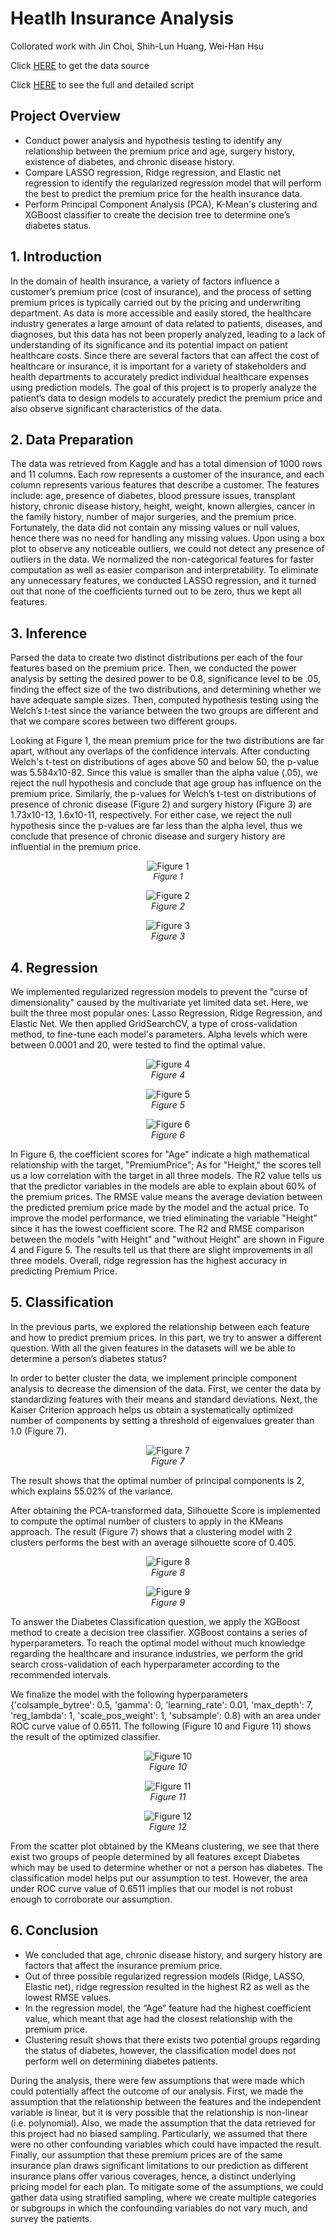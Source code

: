 # Heatlh Insurance Analysis

Collorated work with Jin Choi, Shih-Lun Huang, Wei-Han Hsu

Click [HERE](https://www.kaggle.com/datasets/tejashvi14/medical-insurance-premium-prediction) to get the data source

Click [HERE](https://github.com/choijin/Health_Insurance_Analysis/blob/main/src/DSGA1001_IDS_Capstone.ipynb) to see the full and detailed script

## Project Overview
* Conduct power analysis and hypothesis testing to identify any relationship between the premium price and age, surgery history, existence of diabetes, and chronic disease history. 
* Compare LASSO regression, Ridge regression, and Elastic net regression to identify the regularized regression model that will perform the best to predict the premium price for the health insurance data.
* Perform Principal Component Analysis (PCA), K-Mean's clustering and XGBoost classifier to create the decision tree to determine one’s diabetes status. 

## 1. Introduction

In the domain of health insurance, a variety of factors influence a customer’s premium price (cost of insurance), and the process of setting premium prices is typically carried out by the pricing and underwriting department. As data is more accessible and easily stored, the healthcare industry generates a large amount of data related to patients, diseases, and diagnoses, but this data has not been properly analyzed, leading to a lack of understanding of its significance and its potential impact on patient healthcare costs. Since there are several factors that can affect the cost of healthcare or insurance, it is important for a variety of stakeholders and health departments to accurately predict individual healthcare expenses using prediction models. The goal of this project is to properly analyze the patient’s data to design models to accurately predict the premium price and also observe significant characteristics of the data.

## 2. Data Preparation

The data was retrieved from Kaggle and has a total dimension of 1000 rows and 11 columns. Each row represents a customer of the insurance, and each column represents various features that describe a customer. The features include: age, presence of diabetes, blood pressure issues, transplant history, chronic disease history, height, weight, known allergies, cancer in the family history, number of major surgeries, and the premium price.
Fortunately, the data did not contain any missing values or null values, hence there was no need for handling any missing values. Upon using a box plot to observe any noticeable outliers, we could not detect any presence of outliers in the data. We normalized the non-categorical features for faster computation as well as easier comparison and interpretability. To eliminate any unnecessary features, we conducted LASSO regression, and it turned out that none of the coefficients turned out to be zero, thus we kept all features.

## 3. Inference

Parsed the data to create two distinct distributions per each of the four features based on the premium price. Then, we conducted the power analysis by setting the desired power to be 0.8, significance level to be .05, finding the effect size of the two distributions, and determining whether we have adequate sample sizes. Then, computed hypothesis testing using the Welch’s t-test since the variance between the two groups are different and that we compare scores between two different groups.

Looking at Figure 1, the mean premium price for the two distributions are far apart, without any overlaps of the confidence intervals. After conducting Welch's t-test on distributions of ages above 50 and below 50, the p-value was 5.584x10-82. Since this value is smaller than the alpha value (.05), we reject the null hypothesis and conclude that age group has influence on the premium price. Similarly, the p-values for Welch’s t-test on distributions of presence of chronic disease (Figure 2) and surgery history (Figure 3) are 1.73x10-13, 1.6x10-11, respectively. For either case, we reject the null hypothesis since the p-values are far less than the alpha level, thus we conclude that presence of chronic disease and surgery history are influential in the premium price.

<p align="center">
  <img src="/images/age_distribution.png" alt="Figure 1">
  <br>
  <em><font size="2">Figure 1</font></em>
</p>

<p align="center">
  <img src="/images/chronic_distribution.png" alt="Figure 2">
  <br>
  <em>Figure 2</em>
</p>

<p align="center">
  <img src="/images/surgery_distribution.png" alt="Figure 3">
  <br>
  <em>Figure 3</em>
</p>

## 4. Regression

We implemented regularized regression models to prevent the "curse of dimensionality" caused by the multivariate yet limited data set. Here, we built the three most popular ones: Lasso Regression, Ridge Regression, and Elastic Net. We then applied GridSearchCV, a type of cross-validation method, to fine-tune each model's parameters. Alpha levels which were between 0.0001 and 20, were tested to find the optimal value.  

<p align="center">
  <img src="/images/regression_result.png" alt="Figure 4">
  <br>
  <em>Figure 4</em>
</p>

<p align="center">
  <img src="/images/regression_graph.png" alt="Figure 5">
  <br>
  <em>Figure 5</em>
</p>

<p align="center">
  <img src="/images/model_assessment.png" alt="Figure 6">
  <br>
  <em>Figure 6</em>
</p>

In Figure 6, the coefficient scores for "Age" indicate a high mathematical relationship with the target, "PremiumPrice"; As for "Height," the scores tell us a low correlation with the target in all three models. The R2 value tells us that the predictor variables in the models are able to explain about 60% of the premium prices. The RMSE value means the average deviation between the predicted premium price made by the model and the actual price. To improve the model performance, we tried eliminating the variable "Height" since it has the lowest coefficient score. The R2 and RMSE comparison between the models "with Height" and "without Height" are shown in Figure 4 and Figure 5. The results tell us that there are slight improvements in all three models. Overall, ridge regression has the highest accuracy in predicting Premium Price. 

## 5. Classification

In the previous parts, we explored the relationship between each feature and how to predict premium prices. In this part, we try to answer a different question. With all the given features in the datasets will we be able to determine a person’s diabetes status? 

In order to better cluster the data, we implement principle component analysis to decrease the dimension of the data. First, we center the data by standardizing features with their means and standard deviations. Next, the Kaiser Criterion approach helps us obtain a systematically optimized number of components by setting a threshold of eigenvalues greater than 1.0 (Figure 7).

<p align="center">
  <img src="/images/pca_eig.png" alt="Figure 7">
  <br>
  <em>Figure 7</em>
</p>

The result shows that the optimal number of principal components is 2, which explains 55.02% of the variance.

After obtaining the PCA-transformed data, Silhouette Score is implemented to compute the optimal number of clusters to apply in the KMeans approach. The result (Figure 7) shows that a clustering model with 2 clusters performs the best with an average silhouette score of 0.405.

<p align="center">
  <img src="/images/silhouette_score.png" alt="Figure 8">
  <br>
  <em>Figure 8</em>
</p>

<p align="center">
  <img src="/images/pca.png" alt="Figure 9">
  <br>
  <em>Figure 9</em>
</p>

To answer the Diabetes Classification question, we apply the XGBoost method to create a decision tree classifier. XGBoost contains a series of hyperparameters. To reach the optimal model without much knowledge regarding the healthcare and insurance industries, we perform the grid search cross-validation of each hyperparameter according to the recommended intervals. 

We finalize the model with the following hyperparameters {'colsample_bytree': 0.5, 'gamma': 0, 'learning_rate': 0.01, 'max_depth': 7, 'reg_lambda': 1, 'scale_pos_weight': 1, 'subsample': 0.8} with an area under ROC curve value of  0.6511. The following (Figure 10 and Figure 11)  shows the result of the optimized classifier.

<p align="center">
  <img src="/images/confusion.png" alt="Figure 10">
  <br>
  <em>Figure 10</em>
</p>

<p align="center">
  <img src="/images/roc.png" alt="Figure 11">
  <br>
  <em>Figure 11</em>
</p>

<p align="center">
  <img src="/images/classification_result.png" alt="Figure 12">
  <br>
  <em>Figure 12</em>
</p>

From the scatter plot obtained by the KMeans clustering, we see that there exist two groups of people determined by all features except Diabetes which may be used to determine whether or not a person has diabetes. The classification model helps put our assumption to test. However, the area under ROC curve value of 0.6511 implies that our model is not robust enough to corroborate our assumption.

## 6. Conclusion

* We concluded that age, chronic disease history, and surgery history are factors that affect the insurance premium price.
* Out of three possible regularized regression models (Ridge, LASSO, Elastic net), ridge regression resulted in the highest R2 as well as the lowest RMSE values.
* In the regression model, the “Age” feature had the highest coefficient value, which meant that age had the closest relationship with the premium price.
* Clustering result shows that there exists two potential groups regarding the status of diabetes, however, the classification model does not perform well on determining diabetes patients.

During the analysis, there were few assumptions that were made which could potentially affect the outcome of our analysis. First, we made the assumption that the relationship between the features and the independent variable is linear, but it is very possible that the relationship is non-linear (i.e. polynomial). Also, we made the assumption that the data retrieved for this project had no biased sampling. Particularly, we assumed that there were no other confounding variables which could have impacted the result. Finally, our assumption that these premium prices are of the same insurance plan draws significant limitations to our prediction as different insurance plans offer various coverages, hence, a distinct underlying pricing model for each plan. To mitigate some of the assumptions, we could gather data using stratified sampling, where we create multiple categories or subgroups in which the confounding variables do not vary much, and survey the patients.
